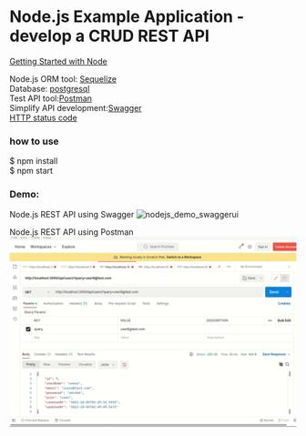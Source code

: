 # Node.js Example Application - develop a CRUD REST API  
  
[Getting Started with Node](https://geekswithlatitude.readme.io/docs/getting-started-with-node)  
  
Node.js ORM tool: [Sequelize](https://sequelize.org/docs/v6/getting-started/)  
Database: [postgresql](https://www.postgresql.org/download/linux/ubuntu/)  
Test API tool:[Postman](https://www.postman.com/downloads/)  
Simplify API development:[Swagger](https://swagger.io/)  
[HTTP status code](https://developer.mozilla.org/en-US/docs/Web/HTTP/Status)  
  
### how to use  
$ npm install  
$ npm start  

### Demo: 
Node.js REST API using Swagger
![nodejs_demo_swaggerui](nodejs_demo_swaggerui.gif)  
  
Node.js REST API using Postman 
![nodejs_demo](nodejs_demo.gif)  

